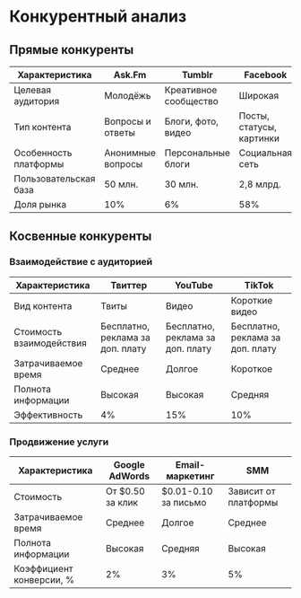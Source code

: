 # Конкурентный анализ

## Прямые конкуренты

| Характеристика        | Ask.Fm            | Tumblr                | Facebook                 | Instagram                 | 
|-----------------------|-------------------|-----------------------|--------------------------|---------------------------|
| Целевая аудитория     | Молодёжь          | Креативное сообщество | Широкая                  | Широкая                   |
| Тип контента          | Вопросы и ответы  | Блоги, фото, видео    | Посты, статусы, картинки | Фото, видео, истории      |
| Особенность платформы | Анонимные вопросы | Персональные блоги    | Социальная сеть          | Визуальное взаимодействие |
| Пользовательская база | 50 млн.           | 30 млн.               | 2,8 млрд.                | 1 млрд.                   |
| Доля рынка            | 10%               | 6%                    | 58%                      | 26%                       |

## Косвенные конкуренты

### Взаимодействие с аудиторией

| Характеристика           | Твиттер                          | YouTube                          | TikTok                           |
|--------------------------|----------------------------------|----------------------------------|----------------------------------|
| Вид контента             | Твиты                            | Видео                            | Короткие видео                   |
| Стоимость взаимодействия | Бесплатно, реклама за доп. плату | Бесплатно, реклама за доп. плату | Бесплатно, реклама за доп. плату |
| Затрачиваемое время      | Среднее                          | Долгое                           | Короткое                         |
| Полнота информации       | Высокая                          | Высокая                          | Средняя                          |
| Эффективность            | 4%                               | 15%                              | 10%                              |

### Продвижение услуги

| Характеристика           | Google AdWords   | Email-маркетинг      | SMM                  |
|--------------------------|------------------|----------------------|----------------------|
| Стоимость                | От $0.50 за клик | $0.01-0.10 за письмо | Зависит от платформы |
| Затрачиваемое время      | Среднее          | Долгое               | Среднее              |
| Полнота информации       | Высокая          | Средняя              | Высокая              |
| Коэффициент конверсии, % | 2%               | 3%                   | 5%                   |
